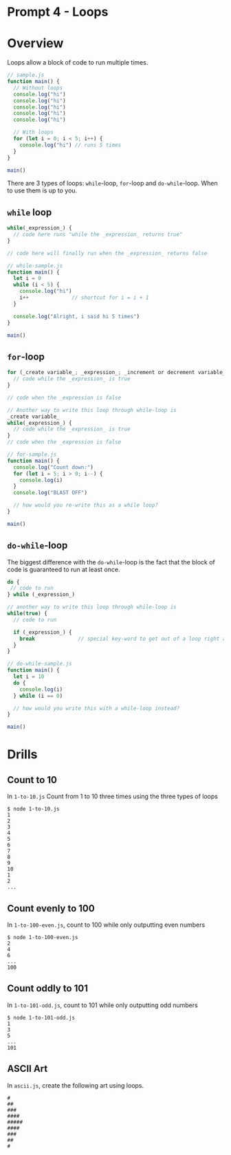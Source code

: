 # Prompt 4 - Loops
# Overview
Loops allow a block of code to run multiple times.
```javascript
// sample.js
function main() {
  // Without loops
  console.log("hi")
  console.log("hi")
  console.log("hi")
  console.log("hi")
  console.log("hi")

  // With loops
  for (let i = 0; i < 5; i++) {
    console.log("hi") // runs 5 times
  }
}

main()
```

There are 3 types of loops: `while`-loop, `for`-loop and `do-while`-loop. When to use them is up to you.

## `while` loop
```javascript
while(_expression_) {
  // code here runs "while the _expression_ returns true"
}

// code here will finally run when the _expression_ returns false
```

```javascript
// while-sample.js
function main() {
  let i = 0
  while (i < 5) {
    console.log("hi")
    i++              // shortcut for i = i + 1
  }

  console.log("Alright, i said hi 5 times")
}

main()
```

## `for`-loop
```javascript
for (_create variable_; _expression_; _increment or decrement variable_) {
  // code while the _expression_ is true
}

// code when the _expression is false

// Another way to write this loop through while-loop is
_create variable_
while(_expression_) {
  // code while the _expression_ is true
}
// code when the _expression is false
```

```javascript
// for-sample.js
function main() {
  console.log("Count down:")
  for (let i = 5; i > 0; i--) {
    console.log(i)
  }
  console.log("BLAST OFF")

  // how would you re-write this as a while loop?
}

main()
```


## `do-while`-loop
The biggest difference with the `do-while`-loop is the fact that the block of code is guaranteed to run at least once.
```javascript
do {
 // code to run
} while (_expression_)

// another way to write this loop through while-loop is
while(true) {
  // code to run

  if (_expression_) {
    break              // special key-word to get out of a loop right away
  }
}
```

```javascript
// do-while-sample.js
function main() {
  let i = 10
  do {
    console.log(i)
  } while (i == 0)

  // how would you write this with a while-loop instead?
}

main()
```

# Drills
## Count to 10
In `1-to-10.js` Count from 1 to 10 three times using the three types of loops
```
$ node 1-to-10.js
1
2
3
4
5
6
7
8
9
10
1
2
...
```

## Count evenly to 100
In `1-to-100-even.js`, count to 100 while only outputting even numbers
```
$ node 1-to-100-even.js
2
4
6
...
100
```

## Count oddly to 101
In `1-to-101-odd.js`, count to 101 while only outputting odd numbers
```
$ node 1-to-101-odd.js
1
3
5
...
101
```

## ASCII Art
In `ascii.js`, create the following art using loops.
```
#
##
###
####
#####
####
###
##
#
```
